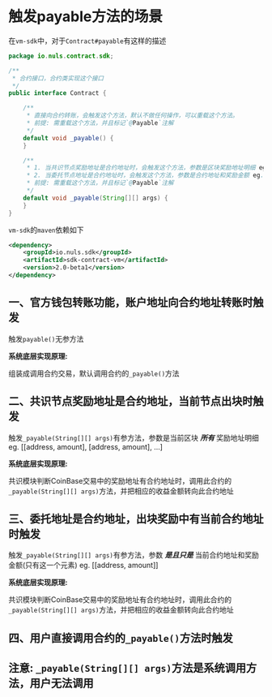 # 触发payable方法的场景

在`vm-sdk`中，对于`Contract#payable`有这样的描述

```java
package io.nuls.contract.sdk;

/**
 * 合约接口，合约类实现这个接口
 */
public interface Contract {

    /**
     * 直接向合约转账，会触发这个方法，默认不做任何操作，可以重载这个方法。
     * 前提: 需重载这个方法，并且标记`@Payable`注解
     */
    default void _payable() {
    }

    /**
     * 1. 当共识节点奖励地址是合约地址时，会触发这个方法，参数是区块奖励地址明细 eg. [[address, amount], [address, amount], ...]
     * 2. 当委托节点地址是合约地址时，会触发这个方法，参数是合约地址和奖励金额 eg. [[address, amount]]
     * 前提: 需重载这个方法，并且标记`@Payable`注解
     */
    default void _payable(String[][] args) {
    }
}

```

`vm-sdk`的`maven`依赖如下

```xml
<dependency>
    <groupId>io.nuls.sdk</groupId>
    <artifactId>sdk-contract-vm</artifactId>
    <version>2.0-beta1</version>
</dependency>
```

## 一、官方钱包转账功能，账户地址向合约地址转账时触发

触发`payable()`无参方法

**系统底层实现原理:**

组装成调用合约交易，默认调用合约的`_payable()`方法

## 二、共识节点奖励地址是合约地址，当前节点出块时触发

触发`_payable(String[][] args)`有参方法，参数是当前区块 _**所有**_ 奖励地址明细 eg. [[address, amount], [address, amount], ...]

**系统底层实现原理:**

共识模块判断CoinBase交易中的奖励地址有合约地址时，调用此合约的`_payable(String[][] args)`方法，并把相应的收益金额转向此合约地址

## 三、委托地址是合约地址，出块奖励中有当前合约地址时触发

触发`_payable(String[][] args)`有参方法，参数 _**是且只是**_ 当前合约地址和奖励金额(只有这一个元素) eg. [[address, amount]]

**系统底层实现原理:**

共识模块判断CoinBase交易中的奖励地址有合约地址时，调用此合约的`_payable(String[][] args)`方法，并把相应的收益金额转向此合约地址

## 四、用户直接调用合约的`_payable()`方法时触发

## 注意: `_payable(String[][] args)`方法是系统调用方法，用户无法调用
